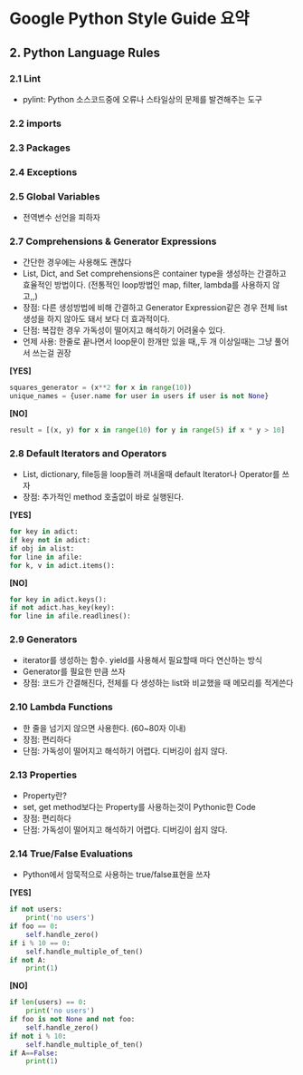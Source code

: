 # Google Python Style Guide 요약
## 2. Python Language Rules
### 2.1 Lint
- pylint: Python 소스코드중에 오류나 스타일상의 문제를 발견해주는 도구

### 2.2 imports
### 2.3 Packages
### 2.4 Exceptions
### 2.5 Global Variables
- 전역변수 선언을 피하자

### 2.7 Comprehensions & Generator Expressions
- 간단한 경우에는 사용해도 괜찮다
- List, Dict, and Set comprehensions은 container type을 생성하는 간결하고 효율적인 방법이다. (전통적인 loop방법인 map, filter, lambda를 사용하지 않고,,)
- 장점: 다른 생성방법에 비해 간결하고 Generator Expression같은 경우 전체 list 생성을 하지 않아도 돼서 보다 더 효과적이다.
- 단점: 복잡한 경우 가독성이 떨어지고 해석하기 어려울수 있다.
- 언제 사용: 한줄로 끝나면서 loop문이 한개만 있을 때,,두 개 이상일때는 그냥 풀어서 쓰는걸 권장

__[YES]__    
```python
squares_generator = (x**2 for x in range(10))  
unique_names = {user.name for user in users if user is not None}  
```
__[NO]__  
```python
result = [(x, y) for x in range(10) for y in range(5) if x * y > 10]  
```

### 2.8 Default Iterators and Operators
- List, dictionary, file등을 loop돌려 꺼내올때 default Iterator나 Operator를 쓰자 
- 장점: 추가적인 method 호출없이 바로 실행된다.  

__[YES]__      
```python  
for key in adict:   
if key not in adict:  
if obj in alist: 
for line in afile: 
for k, v in adict.items(): 
```
__[NO]__  
```python
for key in adict.keys():
if not adict.has_key(key): 
for line in afile.readlines(): 
```
### 2.9 Generators
- iterator를 생성하는 함수. yield를 사용해서 필요할때 마다 연산하는 방식
- Generator를 필요한 만큼 쓰자
- 장점: 코드가 간결해진다, 전체를 다 생성하는 list와 비교했을 때 메모리를 적게쓴다

### 2.10 Lambda Functions
- 한 줄을 넘기지 않으면 사용한다. (60~80자 이내)
- 장점: 편리하다
- 단점: 가독성이 떨어지고 해석하기 어렵다. 디버깅이 쉽지 않다.

### 2.13 Properties
- Property란?
- set, get method보다는 Property를 사용하는것이 Pythonic한 Code   
- 장점: 편리하다
- 단점: 가독성이 떨어지고 해석하기 어렵다. 디버깅이 쉽지 않다.

### 2.14 True/False Evaluations
- Python에서 암묵적으로 사용하는 true/false표현을 쓰자


__[YES]__      
```python                     
if not users:
    print('no users')
if foo == 0:
    self.handle_zero()
if i % 10 == 0:
    self.handle_multiple_of_ten()
if not A:
    print(1)
```    
__[NO]__      
```python
if len(users) == 0:
    print('no users')
if foo is not None and not foo:
    self.handle_zero()
if not i % 10:
    self.handle_multiple_of_ten()
if A==False:
    print(1)
```
